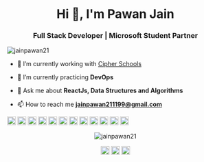 <h1 align="center">Hi 👋, I'm Pawan Jain</h1>
<h3 align="center">Full Stack Developer | Microsoft Student Partner</h3>

<p align="left"> <img src="https://komarev.com/ghpvc/?username=jainpawan21&color=green&style=flat-square" alt="jainpawan21" /> </p>

- 🔭 I’m currently working with [Cipher Schools](https://cipherschools.com)

- 🌱 I’m currently practicing **DevOps**

- 💬 Ask me about **ReactJs, Data Structures and Algorithms**

- 📫 How to reach me **jainpawan211199@gmail.com**

<p align="left"><img src="https://devicons.github.io/devicon/devicon.git/icons/bootstrap/bootstrap-plain.svg" alt="bootstrap" width="20" height="20"/> <img src="https://devicons.github.io/devicon/devicon.git/icons/c/c-original.svg" alt="c" width="20" height="20"/> <img src="https://devicons.github.io/devicon/devicon.git/icons/cplusplus/cplusplus-original.svg" alt="cplusplus" width="20" height="20"/> <img src="https://devicons.github.io/devicon/devicon.git/icons/css3/css3-original-wordmark.svg" alt="css3" width="20" height="20"/> <img src="https://devicons.github.io/devicon/devicon.git/icons/electron/electron-original.svg" alt="electron" width="20" height="20"/> <img src="https://devicons.github.io/devicon/devicon.git/icons/html5/html5-original-wordmark.svg" alt="html5" width="20" height="20"/> <img src="https://devicons.github.io/devicon/devicon.git/icons/javascript/javascript-original.svg" alt="javascript" width="20" height="20"/> <img src="https://devicons.github.io/devicon/devicon.git/icons/mongodb/mongodb-original-wordmark.svg" alt="mongodb" width="20" height="20"/> <img src="https://devicons.github.io/devicon/devicon.git/icons/mysql/mysql-original-wordmark.svg" alt="mysql" width="20" height="20"/> <img src="https://devicons.github.io/devicon/devicon.git/icons/nodejs/nodejs-original-wordmark.svg" alt="nodejs" width="20" height="20"/> <img src="https://devicons.github.io/devicon/devicon.git/icons/linux/linux-original.svg" alt="linux" width="20" height="20"/> <img src="https://devicons.github.io/devicon/devicon.git/icons/express/express-original-wordmark.svg" alt="express" width="20" height="20"/></p><p align="center"> <img src="https://github-readme-stats.vercel.app/api?username=jainpawan21&show_icons=true" alt="jainpawan21" /> </p>

<p align="center">
<a href="https://twitter.com/jain_pawan21" target="blank"><img align="center" src="https://cdn.jsdelivr.net/npm/simple-icons@3.0.1/icons/twitter.svg" alt="https://twitter.com/jain_pawan21" height="20" width="20" /></a>
<a href="https://www.linkedin.com/in/jainpawan21/" target="blank"><img align="center" src="https://cdn.jsdelivr.net/npm/simple-icons@3.0.1/icons/linkedin.svg" alt="https://www.linkedin.com/in/jainpawan21/" height="20" width="20" /></a>
<a href="https://instagram.com/jainpawan21" target="blank"><img align="center" src="https://cdn.jsdelivr.net/npm/simple-icons@3.0.1/icons/instagram.svg" alt="https://instagram.com/jainpawan21" height="20" width="20" /></a>
</p>
